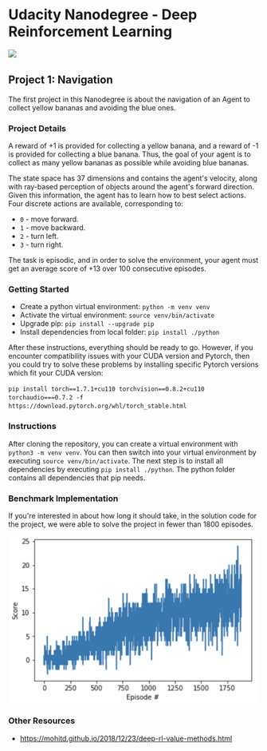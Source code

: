 # Udacity Nanodegree - Deep Reinforcement Learning

<img src="img/banana.gif" width="650">

## Project 1: Navigation

The first project in this Nanodegree is about the navigation of an Agent to collect yellow bananas and avoiding the blue ones.


### Project Details

A reward of +1 is provided for collecting a yellow banana, and a reward of -1 is provided for collecting a blue banana. Thus, the goal of your agent is to collect as many yellow bananas as possible while avoiding blue bananas.

The state space has 37 dimensions and contains the agent's velocity, along with ray-based perception of objects around the agent's forward direction. Given this information, the agent has to learn how to best select actions. Four discrete actions are available, corresponding to:

- `0` - move forward.
- `1` - move backward.
- `2` - turn left.
- `3` - turn right.

The task is episodic, and in order to solve the environment, your agent must get an average score of +13 over 100 consecutive episodes.



### Getting Started

- Create a python virtual environment: ``python -m venv venv``
- Activate the virtual environment: ``source venv/bin/activate``
- Upgrade pip: ``pip install --upgrade pip``
- Install dependencies from local folder: ``pip install ./python``

After these instructions, everything should be ready to go. However, if you encounter compatibility issues with your CUDA version and Pytorch, then you could try to solve these problems by installing specific Pytorch versions which fit your CUDA version:

``pip install torch==1.7.1+cu110 torchvision==0.8.2+cu110 torchaudio===0.7.2 -f https://download.pytorch.org/whl/torch_stable.html``


### Instructions

After cloning the repository, you can create a virtual environment with ```python3 -m venv venv```. You can then switch into your virtual environment by executing ```source venv/bin/activate```.
The next step is to install all dependencies by executing ```pip install ./python```. The python folder contains all dependencies that pip needs. 

### Benchmark Implementation

If you're interested in about how long it should take, in the solution code for the project, we were able to solve the project in fewer than 1800 episodes.

<img src="img/benchmark_plot.png" width="500">



### Other Resources

- https://mohitd.github.io/2018/12/23/deep-rl-value-methods.html